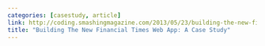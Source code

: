 ```yaml
---
categories: [casestudy, article]
link: http://coding.smashingmagazine.com/2013/05/23/building-the-new-financial-times-web-app/
title: "Building The New Financial Times Web App: A Case Study"
---
```

